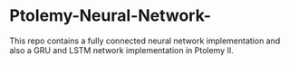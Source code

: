 # Ptolemy-Neural-Network-
This repo contains a fully connected neural network implementation and also a GRU and LSTM network implementation in Ptolemy II.
